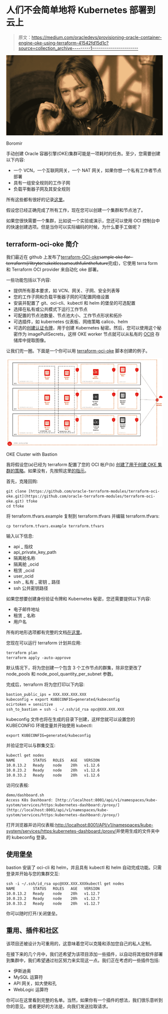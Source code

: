# 人们不会简单地将 Kubernetes 部署到云上

> 原文：<https://medium.com/oracledevs/provisioning-oracle-container-engine-oke-using-terraform-41542fd15d1c?source=collection_archive---------1----------------------->

![](img/bde54329885f8e2a6d814acb2c75e49a.png)

Boromir

手动创建 Oracle 容器引擎(OKE)集群可能是一项耗时的任务。至少，您需要创建以下内容:

*   一个 VCN，一个互联网网关，一个 NAT 网关，如果你想一个私有工作者节点部署
*   具有一组安全规则的工作子网
*   负载平衡器子网及其安全规则

所有这些都有很好的记录[这里](https://docs.cloud.oracle.com/iaas/Content/ContEng/Concepts/contengnetworkconfigexample.htm)。

假设您已经正确完成了所有工作，现在您可以创建一个集群和节点池了。

如果您很快需要一个集群，比如说一个实验或演示，您还可以使用 OCI 控制台中的快速创建选项。但是当你可以实际编码的时候，为什么要手工做呢？

## terraform-oci-oke 简介

我们最近在 github 上发布了[terraform-OCI-oke](https://github.com/oracle-terraform-modules/terraform-oci-oke)s̶a̶m̶p̶l̶e̶-̶o̶k̶e̶-̶f̶o̶r̶-̶t̶e̶r̶r̶a̶f̶o̶r̶m̶(i̶'̶l̶l̶̶t̶r̶y̶̶t̶o̶̶m̶a̶k̶e̶̶i̶t̶̶l̶e̶s̶s̶̶a̶̶m̶o̶u̶t̶h̶f̶u̶l̶̶i̶n̶̶t̶h̶e̶̶f̶u̶t̶u̶r̶e̶完成)，它使用 terra form 和 Terraform OCI provider 来自动化 oke 部署。

一些功能包括以下内容:

*   提供所有基本要求，如 VCN、网关、子网、安全列表等
*   您的工作子网和负载平衡器子网的可配置网络设置
*   安装并配置了 git、oci-cli、kubectl 和 helm 的堡垒的可选配置
*   选择在私有或公共模式下运行工作节点
*   可配置的节点池数量、节点池大小、工作节点形状和拓扑
*   可选插件，如 kubernetes 仪表板、网络策略 calico、helm
*   可选的[创建认证令牌](https://docs.cloud.oracle.com/iaas/Content/Identity/Tasks/managingcredentials.htm)，用于创建 Kubernetes 秘密。然后，您可以使用这个秘密作为 imagePullSecrets，这样 OKE worker 节点就可以从私有的 [OCIR](https://docs.cloud.oracle.com/iaas/Content/Registry/Concepts/registryoverview.htm) 存储库中提取图像。

让我们兜一圈。下面是一个你可以用 [terraform-oci-oke](https://github.com/oracle-terraform-modules/terraform-oci-oke) 脚本创建的例子。

![](img/6c9f9bcfd512f6cfae42619ebe8c7dc5.png)

OKE Cluster with Bastion

我将假设您(a)已经为 terraform 配置了您的 OCI 帐户(b) [创建了用于创建 OKE 集群的策略](https://docs.cloud.oracle.com/iaas/Content/ContEng/Concepts/contengpolicyconfig.htm)。如果没有，先按照这里[的指示](https://github.com/oracle/sample-oke-for-terraform/blob/master/docs/instructions.md)。

首先，克隆回购:

```
git clone [https://github.com/oracle-terraform-modules/terraform-oci-oke.git](https://github.com/oracle-terraform-modules/terraform-oci-oke.git) tfoke
cd tfoke
```

将 terraform.tfvars.example 复制到 terraform.tfvars 并编辑 terraform.tfvars:

```
cp terraform.tfvars.example terraform.tfvars
```

输入以下信息:

*   api _ 指纹
*   api_private_key_path
*   隔离舱名称
*   隔离舱 _ocid
*   租赁 _ocid
*   user_ocid
*   ssh _ 私有 _ 密钥 _ 路径
*   ssh 公共密钥路径

如果您想要创建身份验证令牌和 Kubernetes 秘密，您还需要提供以下内容:

*   电子邮件地址
*   租赁 _ 名称
*   用户名

所有的地形选项都有完整的文档[在这里](https://github.com/oracle/sample-oke-for-terraform/blob/master/docs/terraformoptions.md)。

您现在可以运行 terraform 计划并应用:

```
terraform plan
terraform apply -auto-approve
```

默认情况下，将为您创建一个包含 3 个工作节点的群集，除非您更改了 node_pools 和 node_pool_quantity_per_subnet 参数。

完成后，terraform 将为您打印以下内容:

```
bastion_public_ips = XXX.XXX.XXX.XXX
kubeconfig = export KUBECONFIG=generated/kubeconfig
ocirtoken = sensitive
ssh_to_bastion = ssh -i ~/.ssh/id_rsa opc@XXX.XXX.XXX
```

kubeconfig 文件也将在生成的目录下创建，这样您就可以设置您的 KUBECONFIG 环境变量并开始使用 kubectl:

```
export KUBECONFIG=generated/kubeconfig
```

并验证您可以与群集交互:

```
kubectl get nodes
NAME        STATUS   ROLES   AGE   VERSION                                                                                                                                  
10.0.13.2   Ready    node    20h   v1.12.6                                                                                                                                  
10.0.23.2   Ready    node    20h   v1.12.6                                                                                                                                  
10.0.33.2   Ready    node    20h   v1.12.6
```

访问仪表板:

```
demo/dashboard.sh
Access K8s Dashboard: [http://localhost:8001/api/v1/namespaces/kube-system/services/https:kubernetes-dashboard:/proxy/](http://localhost:8001/api/v1/namespaces/kube-system/services/https:kubernetes-dashboard:/proxy/)
```

打开浏览器并访问仪表板:[http://localhost:8001/API/v1/namespaces/kube-system/services/https:kubernetes-dashboard:/proxy/](http://localhost:8001/api/v1/namespaces/kube-system/services/https:kubernetes-dashboard:/proxy/)并使用生成的文件夹中的 kubeconfig 登录。

## 使用堡垒

bastion 安装了 oci-cli 和 helm，并且具有 kubectl 和 helm 自动完成功能。只需登录并开始与您的集群交互:

```
ssh -i ~/.ssh/id_rsa opc@XXX.XXX.XXXkubectl get nodes
NAME        STATUS   ROLES   AGE   VERSION                                                                                                                                  
10.0.13.2   Ready    node    20h   v1.12.7                                                                                                                                  
10.0.23.2   Ready    node    20h   v1.12.7                                                                                                                                  
10.0.33.2   Ready    node    20h   v1.12.7
```

你可以随时打开/关闭堡垒。

## 重用、插件和社区

该项目还被设计为可重用的，这意味着您可以克隆和添加您自己的私人定制。

在接下来的几个月中，我们还希望为该项目添加一些插件，以自动将其他软件部署到集群中，我们希望通过社区努力来实现这一点。我们正在考虑的一些插件包括:

*   伊斯迪奥
*   MySQL 运算符
*   API 网关，如大使和孔
*   WebLogic 运算符

你可以在这里看到完整的名单。当然，如果你有一个插件的想法，我们很乐意听到你的意见。或者更好的方法是，向我们发送拉取请求。